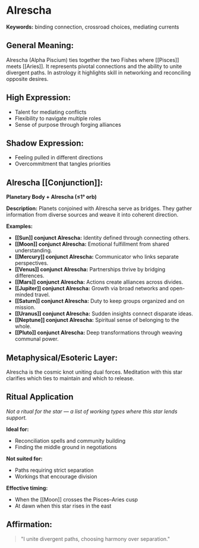# Alrescha


**Keywords:** binding connection, crossroad choices, mediating currents

## General Meaning:
Alrescha (Alpha Piscium) ties together the two Fishes where [[Pisces]] meets [[Aries]]. It represents pivotal connections and the ability to unite divergent paths. In astrology it highlights skill in networking and reconciling opposite desires.

## High Expression:
- Talent for mediating conflicts
- Flexibility to navigate multiple roles
- Sense of purpose through forging alliances

## Shadow Expression:
- Feeling pulled in different directions
- Overcommitment that tangles priorities

## Alrescha [[Conjunction]]:

**Planetary Body + Alrescha (≤1° orb)**

**Description:**
Planets conjoined with Alrescha serve as bridges. They gather information from diverse sources and weave it into coherent direction.

**Examples:**
- **[[Sun]] conjunct Alrescha:** Identity defined through connecting others.
- **[[Moon]] conjunct Alrescha:** Emotional fulfillment from shared understanding.
- **[[Mercury]] conjunct Alrescha:** Communicator who links separate perspectives.
- **[[Venus]] conjunct Alrescha:** Partnerships thrive by bridging differences.
- **[[Mars]] conjunct Alrescha:** Actions create alliances across divides.
- **[[Jupiter]] conjunct Alrescha:** Growth via broad networks and open-minded travel.
- **[[Saturn]] conjunct Alrescha:** Duty to keep groups organized and on mission.
- **[[Uranus]] conjunct Alrescha:** Sudden insights connect disparate ideas.
- **[[Neptune]] conjunct Alrescha:** Spiritual sense of belonging to the whole.
- **[[Pluto]] conjunct Alrescha:** Deep transformations through weaving communal power.

## Metaphysical/Esoteric Layer:
Alrescha is the cosmic knot uniting dual forces. Meditation with this star clarifies which ties to maintain and which to release.

## Ritual Application
*Not a ritual for the star — a list of working types where this star lends support.*

**Ideal for:**
- Reconciliation spells and community building
- Finding the middle ground in negotiations

**Not suited for:**
- Paths requiring strict separation
- Workings that encourage division

**Effective timing:**
- When the [[Moon]] crosses the Pisces–Aries cusp
- At dawn when this star rises in the east

## Affirmation:

> "I unite divergent paths, choosing harmony over separation."

